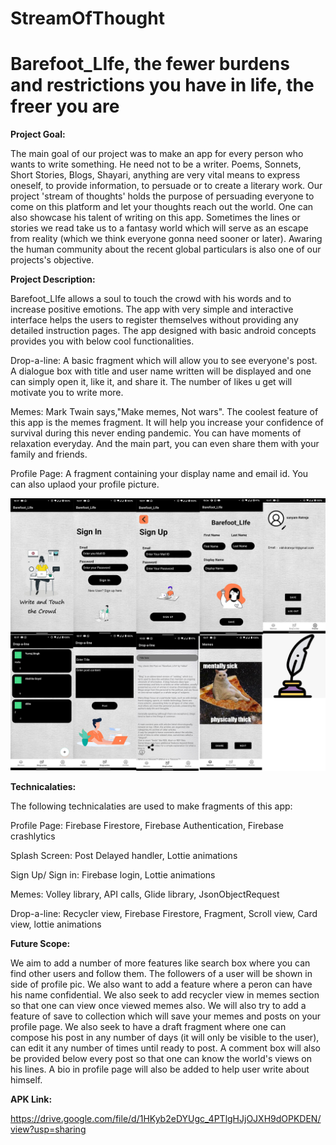 # StreamOfThought
# Barefoot_LIfe, the fewer burdens and restrictions you have in life, the freer you are
<b> **Project Goal:** </b>

The main goal of our project was to make an app for every person who wants to write something. He need not to be a writer. Poems, Sonnets,
Short Stories, Blogs, Shayari, anything are very vital means to express oneself, to provide information, to persuade or to create a literary 
work. Our project 'stream of thoughts' holds the purpose of persuading everyone to come on this platform and let your thoughts reach out the
world. One can also showcase his talent of writing on this app. Sometimes the lines or stories we read take us to a fantasy world which will
serve as an escape from reality (which we think everyone gonna need sooner or later). Awaring the human community about the recent global 
particulars is also one of our projects's objective.

<b> **Project Description:** </b>

Barefoot_LIfe allows a soul to touch the crowd with his words and to increase positive emotions. The app with very simple and interactive interface
helps the users to register themselves without providing any detailed instruction pages. The app designed with basic android concepts provides you 
with below cool functionalities.

Drop-a-line:  A basic fragment which will allow you to see everyone's post. A dialogue box with title and user name written will be displayed
	      and one can simply open it, like it, and share it. The number of likes u get will motivate you to write more.
	      
Memes:        Mark Twain says,"Make memes, Not wars". The coolest feature of this app is the memes fragment. It will help you increase your confidence 
              of survival during this never ending pandemic. You can have moments of relaxation everyday. And the main part, you can even share them with your
              family and friends.
	      
Profile Page: A fragment containing your display name and email id. You can also uplaod your profile picture.

<img width="559" alt="sampleimages" src = https://github.com/sanyam12/StreamOfThought/blob/bc910f10d4ea00113a6f1f749c6c27a287af5c23/github_pic.png>

<b> **Technicalaties:** </b>

The following technicalaties are used to make fragments of this app:

Profile Page: Firebase Firestore, Firebase Authentication, Firebase crashlytics

Splash Screen: Post Delayed handler, Lottie animations

Sign Up/ Sign in: Firebase login, Lottie animations

Memes: Volley library, API calls, Glide library, JsonObjectRequest

Drop-a-line: Recycler view, Firebase Firestore, Fragment, Scroll view, Card view, lottie animations

<b> **Future Scope:** </b>

We aim to add a number of more features like search box where you can find other users and follow them. The followers of a user will be shown in side of profile pic.
We also want to add a feature where a peron can have his name confidential. We also seek to add recycler view in memes section so that one can view once viewed memes also.
We will also try to add a feature of save to collection which will save your memes and posts on your profile page. We also seek to have a draft fragment where one can 
compose his post in any number of days (it will only be visible to the user), can edit it any number of times until ready to post. A comment box will also be provided below every post so that one can know the world's views on his lines. A bio in profile page will also be added to help user write about himself.

<b> **APK Link:** </b>

https://drive.google.com/file/d/1HKyb2eDYUgc_4PTlgHJjOJXH9dOPKDEN/view?usp=sharing
	       



